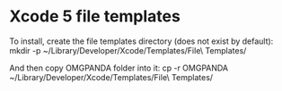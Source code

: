 Xcode 5 file templates
======================
To install, create the file templates directory (does not exist by default):
mkdir -p ~/Library/Developer/Xcode/Templates/File\ Templates/

And then copy OMGPANDA folder into it:
cp -r OMGPANDA ~/Library/Developer/Xcode/Templates/File\ Templates/
